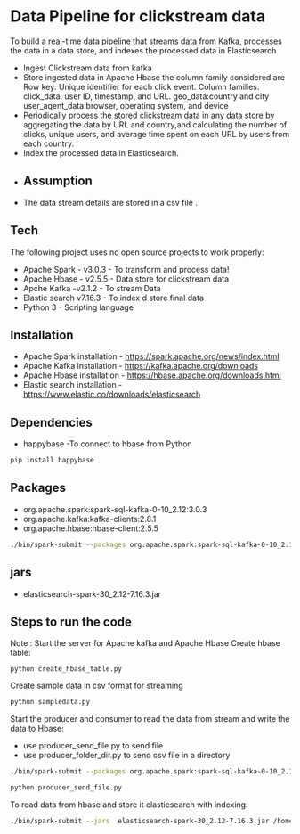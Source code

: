# Data Pipeline for clickstream data


To build a real-time data pipeline that streams data from Kafka, processes the data in a data store, and indexes the processed data in Elasticsearch
- Ingest Clickstream data from kafka 
- Store ingested data in Apache Hbase the column family considered are Row key: Unique identifier for each click event.
Column families:
click_data: user ID, timestamp, and URL.
geo_data:country and city
user_agent_data:browser, operating system, and device
- Periodically process the stored clickstream data in any data store by aggregating the data by URL and country,and calculating the number of clicks, unique users, and average time spent on each URL by users from each country.
- Index the processed data in Elasticsearch.
- ## Assumption
- The data stream details are stored in a csv file .

## Tech

The following project uses no open source projects to work properly:

- Apache Spark - v3.0.3 - To transform and process data!
- Apache Hbase  - v2.5.5 - Data store for clickstream data
- Apche Kafka -v2.1.2 - To stream Data
- Elastic search v7.16.3 - To index d store final data
- Python 3 - Scripting language 

## Installation

- Apache Spark installation - https://spark.apache.org/news/index.html
- Apache Kafka installation - https://kafka.apache.org/downloads
- Apache Hbase installation - https://hbase.apache.org/downloads.html
- Elastic search installation -https://www.elastic.co/downloads/elasticsearch

## Dependencies
- happybase -To connect to hbase from Python 
```sh
pip install happybase
```
## Packages
- org.apache.spark:spark-sql-kafka-0-10_2.12:3.0.3
- org.apache.kafka:kafka-clients:2.8.1
- org.apache.hbase:hbase-client:2.5.5 
```sh
./bin/spark-submit --packages org.apache.spark:spark-sql-kafka-0-10_2.12:3.0.3,org.apache.kafka:kafka-clients:2.8.1,org.apache.hbase:hbase-client:2.5.5 /home/hp/kafka_hbase.py
```
## jars
- elasticsearch-spark-30_2.12-7.16.3.jar

## Steps to run the code
Note : Start the server for Apache kafka and Apache Hbase 
Create hbase table:
```
python create_hbase_table.py
```
Create sample data in csv format for streaming 
```sh
python sampledata.py
```
Start the producer and consumer to read the data from stream and write the data to Hbase:
- use producer_send_file.py to send file 
- use producer_folder_dir.py to send csv file in a directory 
```sh 
./bin/spark-submit --packages org.apache.spark:spark-sql-kafka-0-10_2.12:3.0.3,org.apache.kafka:kafka-clients:2.8.1,org.apache.hbase:hbase-client:2.5.5 /home/hp/kafka_hbase.py
```
```sh 
python producer_send_file.py
```
To read data from hbase and store it elasticsearch with indexing:
```sh
./bin/spark-submit --jars  elasticsearch-spark-30_2.12-7.16.3.jar /home/hp/hbase_spark.py
```

[//]: # (These are reference links used in the body of this note and get stripped out when the markdown processor does its job. There is no need to format nicely because it shouldn't be seen. Thanks SO - http://stackoverflow.com/questions/4823468/store-comments-in-markdown-syntax)

   [dill]: <https://github.com/joemccann/dillinger>
   [git-repo-url]: <https://github.com/joemccann/dillinger.git>
   [john gruber]: <http://daringfireball.net>
   [df1]: <http://daringfireball.net/projects/markdown/>
   [markdown-it]: <https://github.com/markdown-it/markdown-it>
   [Ace Editor]: <http://ace.ajax.org>
   [node.js]: <http://nodejs.org>
   [Twitter Bootstrap]: <http://twitter.github.com/bootstrap/>
   [jQuery]: <http://jquery.com>
   [@tjholowaychuk]: <http://twitter.com/tjholowaychuk>
   [express]: <http://expressjs.com>
   [AngularJS]: <http://angularjs.org>
   [Gulp]: <http://gulpjs.com>

   [PlDb]: <https://github.com/joemccann/dillinger/tree/master/plugins/dropbox/README.md>
   [PlGh]: <https://github.com/joemccann/dillinger/tree/master/plugins/github/README.md>
   [PlGd]: <https://github.com/joemccann/dillinger/tree/master/plugins/googledrive/README.md>
   [PlOd]: <https://github.com/joemccann/dillinger/tree/master/plugins/onedrive/README.md>
   [PlMe]: <https://github.com/joemccann/dillinger/tree/master/plugins/medium/README.md>
   [PlGa]: <https://github.com/RahulHP/dillinger/blob/master/plugins/googleanalytics/README.md>
